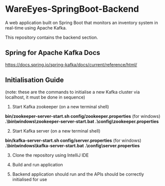# WareEyes-SpringBoot-Backend
A web application built on Spring Boot that monitors an inventory system in real-time using Apache Kafka.

This repository contains the backend section.

## Spring for Apache Kafka Docs

https://docs.spring.io/spring-kafka/docs/current/reference/html/

## Initialisation Guide
(note: these are the commands to initialise a new Kafka cluster via localhost, it must be done in sequence)

1. Start Kafka zookeeper (on a new terminal shell)

**bin/zookeeper-server-start.sh config/zookeeper.properties**
(for windows)
**.\bin\windows\zookeeper-server-start.bat .\config\zookeeper.properties**

2. Start Kafka server (on a new terminal shell)

**bin/kafka-server-start.sh config/server.properties**
(for windows)
**.\bin\windows\kafka-server-start.bat .\config\server.properties**

3. Clone the repository using IntelliJ IDE 

4. Build and run application

5. Backend application should run and the APIs should be correctly initialised for use